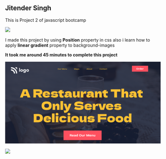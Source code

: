 ## Jitender Singh

This is Project 2 of javascript bootcamp 

![](https://img.shields.io/badge/Technologies--used-Html%20Css-orange)

I made this project by using **Position** property in css also i learn how to apply **linear gradient** property  to background-images

**It took me around 45 minutes to complete this project**

![](./thumbnail.png)


![](https://img.shields.io/badge/Instructor-Hitesh%20choudhary%20-orange)